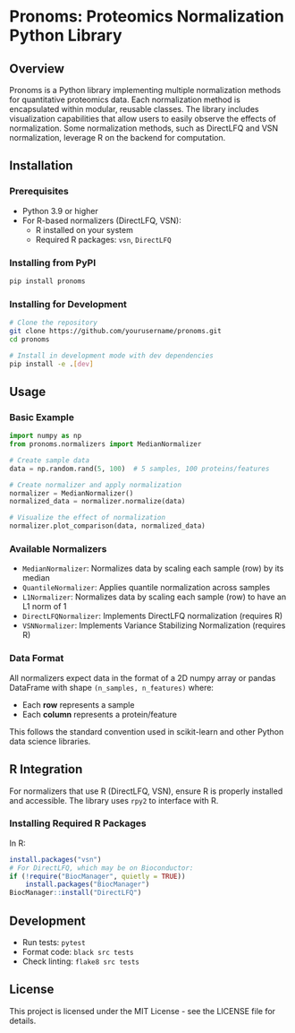 # Pronoms: Proteomics Normalization Python Library

## Overview
Pronoms is a Python library implementing multiple normalization methods for quantitative proteomics data. Each normalization method is encapsulated within modular, reusable classes. The library includes visualization capabilities that allow users to easily observe the effects of normalization. Some normalization methods, such as DirectLFQ and VSN normalization, leverage R on the backend for computation.

## Installation

### Prerequisites
- Python 3.9 or higher
- For R-based normalizers (DirectLFQ, VSN):
  - R installed on your system
  - Required R packages: `vsn`, `DirectLFQ`

### Installing from PyPI
```bash
pip install pronoms
```

### Installing for Development
```bash
# Clone the repository
git clone https://github.com/yourusername/pronoms.git
cd pronoms

# Install in development mode with dev dependencies
pip install -e .[dev]
```

## Usage

### Basic Example
```python
import numpy as np
from pronoms.normalizers import MedianNormalizer

# Create sample data
data = np.random.rand(5, 100)  # 5 samples, 100 proteins/features

# Create normalizer and apply normalization
normalizer = MedianNormalizer()
normalized_data = normalizer.normalize(data)

# Visualize the effect of normalization
normalizer.plot_comparison(data, normalized_data)
```

### Available Normalizers
- `MedianNormalizer`: Normalizes data by scaling each sample (row) by its median
- `QuantileNormalizer`: Applies quantile normalization across samples
- `L1Normalizer`: Normalizes data by scaling each sample (row) to have an L1 norm of 1
- `DirectLFQNormalizer`: Implements DirectLFQ normalization (requires R)
- `VSNNormalizer`: Implements Variance Stabilizing Normalization (requires R)

### Data Format
All normalizers expect data in the format of a 2D numpy array or pandas DataFrame with shape `(n_samples, n_features)` where:
- Each **row** represents a sample
- Each **column** represents a protein/feature

This follows the standard convention used in scikit-learn and other Python data science libraries.

## R Integration
For normalizers that use R (DirectLFQ, VSN), ensure R is properly installed and accessible. The library uses `rpy2` to interface with R.

### Installing Required R Packages
In R:
```R
install.packages("vsn")
# For DirectLFQ, which may be on Bioconductor:
if (!require("BiocManager", quietly = TRUE))
    install.packages("BiocManager")
BiocManager::install("DirectLFQ")
```

## Development
- Run tests: `pytest`
- Format code: `black src tests`
- Check linting: `flake8 src tests`

## License
This project is licensed under the MIT License - see the LICENSE file for details.
